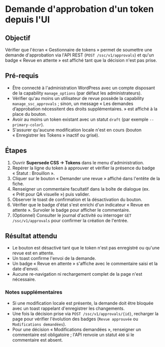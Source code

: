 # Demande d'approbation d'un token depuis l'UI

## Objectif

Vérifier que l'écran « Gestionnaire de tokens » permet de soumettre une demande d'approbation via l'API REST (`POST /ssc/v1/approvals`) et qu'un badge « Revue en attente » est affiché tant que la décision n'est pas prise.

## Pré-requis

- Être connecté à l'administration WordPress avec un compte disposant de la capability `manage_options` (par défaut les administrateurs).
- Vérifier qu'au moins un utilisateur de revue possède la capability `manage_ssc_approvals` ; sinon, un message « Les demandes d’approbation nécessitent des droits supplémentaires. » est affiché à la place du bouton.
- Avoir au moins un token existant avec un statut `draft` (par exemple `--primary-color`).
- S'assurer qu'aucune modification locale n'est en cours (bouton « Enregistrer les Tokens » inactif ou grisé).

## Étapes

1. Ouvrir **Supersede CSS → Tokens** dans le menu d'administration.
2. Repérer la ligne du token à approuver et vérifier la présence du badge « Statut : Brouillon ».
3. Cliquer sur le bouton « Demander une revue » affiché dans l'entête de la fiche.
4. Renseigner un commentaire facultatif dans la boîte de dialogue (ex. « Prêt pour QA visuelle ») puis valider.
5. Observer le toast de confirmation et la désactivation du bouton.
6. Vérifier que le badge d'état s'est enrichi d'un indicateur « Revue en attente ». Survoler le badge pour afficher le commentaire.
7. (Optionnel) Consulter le journal d'activité ou interroger `GET /ssc/v1/approvals` pour confirmer la création de l'entrée.

## Résultat attendu

- Le bouton est désactivé tant que le token n'est pas enregistré ou qu'une revue est en attente.
- Un toast confirme l'envoi de la demande.
- Un badge « Revue en attente » s'affiche avec le commentaire saisi et la date d'envoi.
- Aucune re-navigation ni rechargement complet de la page n'est nécessaire.

### Notes supplémentaires

- Si une modification locale est présente, la demande doit être bloquée avec un toast rappelant d'enregistrer les changements.
- Une fois la décision prise via `POST /ssc/v1/approvals/{id}`, recharger la page pour vérifier l'évolution des badges (`Revue approuvée` ou `Modifications demandées`).
- Pour une décision « Modifications demandées », renseigner un commentaire est obligatoire ; l'API renvoie un statut `400` si le commentaire est absent.
